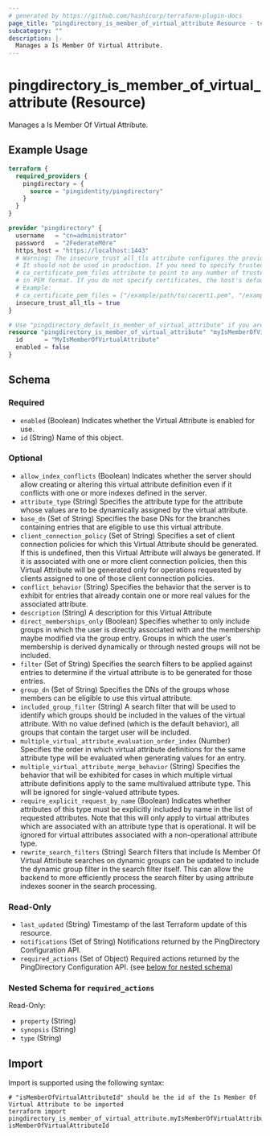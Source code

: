 ```yaml
---
# generated by https://github.com/hashicorp/terraform-plugin-docs
page_title: "pingdirectory_is_member_of_virtual_attribute Resource - terraform-provider-pingdirectory"
subcategory: ""
description: |-
  Manages a Is Member Of Virtual Attribute.
---
```


# pingdirectory_is_member_of_virtual_attribute (Resource)

Manages a Is Member Of Virtual Attribute.

## Example Usage

```terraform
terraform {
  required_providers {
    pingdirectory = {
      source = "pingidentity/pingdirectory"
    }
  }
}

provider "pingdirectory" {
  username   = "cn=administrator"
  password   = "2FederateM0re"
  https_host = "https://localhost:1443"
  # Warning: The insecure_trust_all_tls attribute configures the provider to trust any certificate presented by the PingDirectory server.
  # It should not be used in production. If you need to specify trusted CA certificates, use the
  # ca_certificate_pem_files attribute to point to any number of trusted CA certificate files
  # in PEM format. If you do not specify certificates, the host's default root CA set will be used.
  # Example:
  # ca_certificate_pem_files = ["/example/path/to/cacert1.pem", "/example/path/to/cacert2.pem"]
  insecure_trust_all_tls = true
}

# Use "pingdirectory_default_is_member_of_virtual_attribute" if you are adopting existing configuration from the PingDirectory server into Terraform
resource "pingdirectory_is_member_of_virtual_attribute" "myIsMemberOfVirtualAttribute" {
  id      = "MyIsMemberOfVirtualAttribute"
  enabled = false
}
```

<!-- schema generated by tfplugindocs -->
## Schema

### Required

- `enabled` (Boolean) Indicates whether the Virtual Attribute is enabled for use.
- `id` (String) Name of this object.

### Optional

- `allow_index_conflicts` (Boolean) Indicates whether the server should allow creating or altering this virtual attribute definition even if it conflicts with one or more indexes defined in the server.
- `attribute_type` (String) Specifies the attribute type for the attribute whose values are to be dynamically assigned by the virtual attribute.
- `base_dn` (Set of String) Specifies the base DNs for the branches containing entries that are eligible to use this virtual attribute.
- `client_connection_policy` (Set of String) Specifies a set of client connection policies for which this Virtual Attribute should be generated. If this is undefined, then this Virtual Attribute will always be generated. If it is associated with one or more client connection policies, then this Virtual Attribute will be generated only for operations requested by clients assigned to one of those client connection policies.
- `conflict_behavior` (String) Specifies the behavior that the server is to exhibit for entries that already contain one or more real values for the associated attribute.
- `description` (String) A description for this Virtual Attribute
- `direct_memberships_only` (Boolean) Specifies whether to only include groups in which the user is directly associated with and the membership maybe modified via the group entry. Groups in which the user's membership is derived dynamically or through nested groups will not be included.
- `filter` (Set of String) Specifies the search filters to be applied against entries to determine if the virtual attribute is to be generated for those entries.
- `group_dn` (Set of String) Specifies the DNs of the groups whose members can be eligible to use this virtual attribute.
- `included_group_filter` (String) A search filter that will be used to identify which groups should be included in the values of the virtual attribute. With no value defined (which is the default behavior), all groups that contain the target user will be included.
- `multiple_virtual_attribute_evaluation_order_index` (Number) Specifies the order in which virtual attribute definitions for the same attribute type will be evaluated when generating values for an entry.
- `multiple_virtual_attribute_merge_behavior` (String) Specifies the behavior that will be exhibited for cases in which multiple virtual attribute definitions apply to the same multivalued attribute type. This will be ignored for single-valued attribute types.
- `require_explicit_request_by_name` (Boolean) Indicates whether attributes of this type must be explicitly included by name in the list of requested attributes. Note that this will only apply to virtual attributes which are associated with an attribute type that is operational. It will be ignored for virtual attributes associated with a non-operational attribute type.
- `rewrite_search_filters` (String) Search filters that include Is Member Of Virtual Attribute searches on dynamic groups can be updated to include the dynamic group filter in the search filter itself. This can allow the backend to more efficiently process the search filter by using attribute indexes sooner in the search processing.

### Read-Only

- `last_updated` (String) Timestamp of the last Terraform update of this resource.
- `notifications` (Set of String) Notifications returned by the PingDirectory Configuration API.
- `required_actions` (Set of Object) Required actions returned by the PingDirectory Configuration API. (see [below for nested schema](#nestedatt--required_actions))

<a id="nestedatt--required_actions"></a>
### Nested Schema for `required_actions`

Read-Only:

- `property` (String)
- `synopsis` (String)
- `type` (String)

## Import

Import is supported using the following syntax:

```shell
# "isMemberOfVirtualAttributeId" should be the id of the Is Member Of Virtual Attribute to be imported
terraform import pingdirectory_is_member_of_virtual_attribute.myIsMemberOfVirtualAttribute isMemberOfVirtualAttributeId
```
